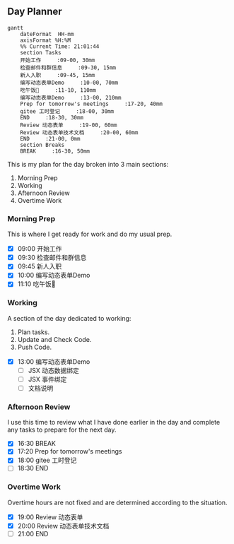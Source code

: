 ## Day Planner

```mermaid
gantt
    dateFormat  HH-mm
    axisFormat %H:%M
    %% Current Time: 21:01:44
    section Tasks
    开始工作     :09-00, 30mm
    检查邮件和群信息     :09-30, 15mm
    新人入职     :09-45, 15mm
    编写动态表单Demo     :10-00, 70mm
    吃午饭🥣     :11-10, 110mm
    编写动态表单Demo     :13-00, 210mm
    Prep for tomorrow's meetings     :17-20, 40mm
    gitee 工时登记     :18-00, 30mm
    END     :18-30, 30mm
    Review 动态表单     :19-00, 60mm
    Review 动态表单技术文档     :20-00, 60mm
    END     :21-00, 0mm
    section Breaks
    BREAK     :16-30, 50mm
```

This is my plan for the day broken into 3 main sections:
1. Morning Prep
2. Working
3. Afternoon Review
4. Overtime Work

### Morning Prep

This is where I get ready for work and do my usual prep.

- [x] 09:00 开始工作
- [x] 09:30 检查邮件和群信息
- [x] 09:45 新人入职
- [x] 10:00 编写动态表单Demo
- [x] 11:10 吃午饭🥣

### Working

A section of the day dedicated to working:

1. Plan tasks.
2. Update and Check Code.
3. Push Code.
   
- [x] 13:00 编写动态表单Demo
  - [ ] JSX 动态数据绑定
  - [ ] JSX 事件绑定
  - [ ] 文档说明

### Afternoon Review

I use this time to review what I have done earlier in the day and complete any tasks to prepare for the next day.

- [x] 16:30 BREAK
- [x] 17:20 Prep for tomorrow's meetings
- [x] 18:00 gitee 工时登记
- [ ] 18:30 END

### Overtime Work

Overtime hours are not fixed and are determined according to the situation.

- [x] 19:00 Review 动态表单
- [x] 20:00 Review 动态表单技术文档
- [ ] 21:00 END